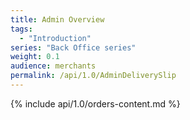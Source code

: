```yaml
---
title: Admin Overview
tags:
  - "Introduction"
series: "Back Office series"
weight: 0.1
audience: merchants
permalink: /api/1.0/AdminDeliverySlip
---
```

{% include api/1.0/orders-content.md %}
